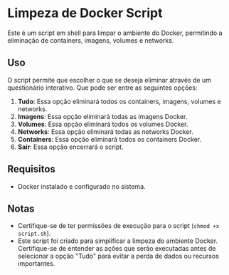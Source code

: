# Limpeza de Docker Script

Este é um script em shell para limpar o ambiente do Docker, permitindo a eliminação de containers, imagens, volumes e networks.

## Uso

O script permite que escolher o que se deseja eliminar através de um questionário interativo. Que pode ser entre as seguintes opções:

1. **Tudo**: Essa opção eliminará todos os containers, imagens, volumes e networks.
2. **Imagens**: Essa opção eliminará todas as imagens Docker.
3. **Volumes**: Essa opção eliminará todos os volumes Docker.
4. **Networks**: Essa opção eliminará todas as networks Docker.
5. **Containers**: Essa opção eliminará todos os containers Docker.
6. **Sair**: Essa opção encerrará o script.

## Requisitos

- Docker instalado e configurado no sistema.

## Notas

- Certifique-se de ter permissões de execução para o script (`chmod +x script.sh`).
- Este script foi criado para simplificar a limpeza do ambiente Docker. Certifique-se de entender as ações que serão executadas antes de selecionar a opção "Tudo" para evitar a perda de dados ou recursos importantes.
